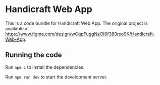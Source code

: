 
  # Handicraft Web App

  This is a code bundle for Handicraft Web App. The original project is available at https://www.figma.com/design/wCqpFuggNzOI0f380rxo9K/Handicraft-Web-App.

  ## Running the code

  Run `npm i` to install the dependencies.

  Run `npm run dev` to start the development server.
  